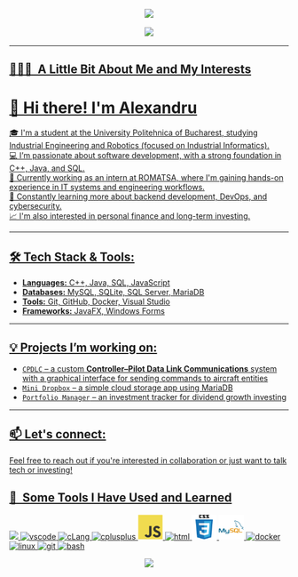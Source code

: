 <p align="center">
  <img src="https://capsule-render.vercel.app/api?type=shark&color=gradient&text=Hello!&height=100&section=header"/>
</p>

<p align="center">
<a href="https://https://www.linkedin.com/in/alexandrupanait/">
  <img height="50" src="https://user-images.githubusercontent.com/46517096/166973395-19676cd8-f8ec-4abf-83ff-da8243505b82.png"/>
</p>

---

<h2> 👨🏻‍💻 &nbsp;A Little Bit About Me and My Interests</h2>




# 👋 Hi there! I'm Alexandru

🎓 I'm a student at the University Politehnica of Bucharest, studying Industrial Engineering and Robotics (focused on Industrial Informatics).  
💻 I’m passionate about software development, with a strong foundation in C++, Java, and SQL.  
🚀 Currently working as an intern at ROMATSA, where I'm gaining hands-on experience in IT systems and engineering workflows.  
🌱 Constantly learning more about backend development, DevOps, and cybersecurity.  
📈 I'm also interested in personal finance and long-term investing.

---

## 🛠️ Tech Stack & Tools:
- **Languages:** C++, Java, SQL, JavaScript
- **Databases:** MySQL, SQLite, SQL Server, MariaDB
- **Tools:** Git, GitHub, Docker, Visual Studio
- **Frameworks:** JavaFX, Windows Forms

---

## 💡 Projects I’m working on:
- `CPDLC` – a custom **Controller–Pilot Data Link Communications** system with a graphical interface for sending commands to aircraft entities
- `Mini Dropbox` – a simple cloud storage app using MariaDB
- `Portfolio Manager` – an investment tracker for dividend growth investing

---

## 📫 Let's connect:
Feel free to reach out if you're interested in collaboration or just want to talk tech or investing!

<h2> 🚀 &nbsp;Some Tools I Have Used and Learned</h2>
<p align="left">
  
  <img src="https://cdn.jsdelivr.net/gh/devicons/devicon@latest/icons/java/java-original-wordmark.svg" />
<img src="https://cdn.jsdelivr.net/gh/devicons/devicon/icons/vscode/vscode-original.svg" alt="vscode" width="45" height="45"/>
<img src="https://cdn.jsdelivr.net/gh/devicons/devicon/icons/c/c-original.svg" alt="cLang" width="45" height="45"/>
<img src="https://cdn.jsdelivr.net/gh/devicons/devicon/icons/cplusplus/cplusplus-original.svg" alt="cplusplus" width="45" height="45"/>
<img src="https://raw.githubusercontent.com/devicons/devicon/master/icons/javascript/javascript-original.svg" alt="javascript" width="45" height="45" />
<img src="https://cdn.jsdelivr.net/gh/devicons/devicon/icons/html5/html5-original.svg" alt="html" width="45" height="45"/>
<img src="https://raw.githubusercontent.com/devicons/devicon/master/icons/css3/css3-original-wordmark.svg" alt="css3" width="45" height="45" />
<img src="https://raw.githubusercontent.com/devicons/devicon/master/icons/mysql/mysql-original-wordmark.svg" alt="mysql" width="45" height="45" />
<img src="https://cdn.jsdelivr.net/gh/devicons/devicon/icons/docker/docker-original.svg" alt="docker" width="45" height="45"/>
<img src="https://cdn.jsdelivr.net/gh/devicons/devicon/icons/linux/linux-original.svg" alt="linux" width="45" height="45"/>       
<img src="https://cdn.jsdelivr.net/gh/devicons/devicon/icons/git/git-original.svg" alt="git" width="45" height="45"/>
<img src="https://cdn.jsdelivr.net/gh/devicons/devicon/icons/bash/bash-original.svg" alt="bash" width="45" height="45"/>
</p>

<p align="center">
  <img src="https://capsule-render.vercel.app/api?type=waving&color=gradient&height=100&section=footer"/>
</p>

